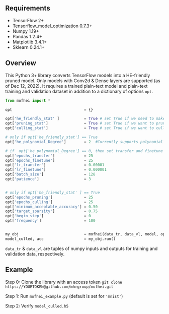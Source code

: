 
## Requirements
- TensorFlow 2+
- Tensorflow_model_optimization 0.7.3+
- Numpy 1.19+
- Pandas 1.2.4+
- Matplotlib 3.4.1+
- Sklearn 0.24.1+

## Overview

This Python 3+ library converts TensorFlow models into a HE-friendly pruned model. Only models with Conv2d & Dense layers are supported (as of Dec 12, 2022). It requires a trained plain-text model and plain-text training and validation dataset in addition to a dictionary of options ```opt```.

```Python
from mofhei import *

opt                                = {}

opt['he_friendly_stat' ]           = True # set True if we need to make model HE-friendly
opt['pruning_stat']                = True # set True if we want to prune the model
opt['culling_stat']                = True # set True if we want to cull the model

# only if opt['he_friendly_stat'] == True
opt['he_polynomial_Degree']        = 2  #Currently supports polynomial degrees 0, 2, 3, & 4 for making a model HE-friendly

# if  opt['he_polynomial_Degree'] == 0, then set transfer and finetune epochs to 1
opt['epochs_transfer']             = 25
opt['epochs_finetune']             = 25
opt['lr_transfer']                 = 0.00001
opt['lr_finetune']                 = 0.000001
opt['batch_size']                  = 128
opt['patience']                    = 3 


# only if opt['he_friendly_stat' ] == True 
opt['epochs_pruning']              = 25
opt['epochs_culling']              = 25
opt['minimum_acceptable_accuracy'] = 0.50
opt['target_sparsity']             = 0.75
opt['begin_step']                  = 0 
opt['frequency']                   = 100


my_obj                             = mofhei(data_tr, data_vl, model, opt)
model_culled, acc                  = my_obj.run()

```

```data_tr``` & ```data_vl``` are tuples of numpy inputs and outputs for training and validation data, respectively. 

## Example

Step 0: Clone the library with an access token ```git clone https://YOURTOKEN@github.com/mhrgroup/mofhei.git``` 

Step 1: Run ```mofhei_example.py``` (default is set for ```'mnist'```)

Step 2: Verify ```model_culled.h5```
